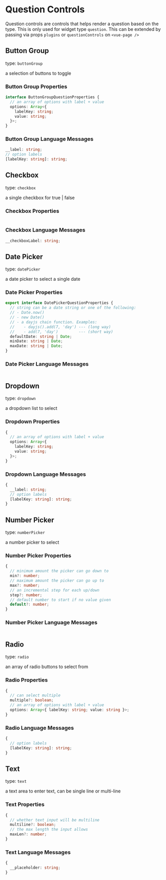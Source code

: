 # Question Controls

Question controls are controls that helps render a question based on the type. This is only used for widget type `question`. This can be extended by passing via props `plugins` or `questionControls` on `<vue-page />`

## Button Group

type: `buttonGroup`

a selection of buttons to toggle

### Button Group Properties

```typescript
interface ButtonGroupQuestionProperties {
  // an array of options with label + value
  options: Array<{
    labelKey: string;
    value: string;
  }>;
}
```

### Button Group Language Messages

```typescript
__label: string;
// option labels
[labelKey: string]: string;
```

## Checkbox

type: `checkbox`

a single checkbox for true | false

### Checkbox Properties

```typescript

```

### Checkbox Language Messages

```typescript
__checkboxLabel: string;
```

## Date Picker

type: `datePicker`

a date picker to select a single date

### Date Picker Properties

```typescript
export interface DatePickerQuestionProperties {
  // string can be a date string or one of the following:
  // - Date.now()
  // - new Date()
  // - a dayjs chain function. Examples:
  //    - dayjs().add(7, 'day') --- (long way)
  //    - add(7, 'day')         --- (short way)
  defaultDate: string | Date;
  minDate: string | Date;
  maxDate: string | Date;
}
```

### Date Picker Language Messages

```typescript

```

## Dropdown

type: `dropdown`

a dropdown list to select

### Dropdown Properties

```typescript
{
  // an array of options with label + value
  options: Array<{
    labelKey: string;
    value: string;
  }>;
}
```

### Dropdown Language Messages

```typescript
{
  __label: string;
  // option labels
  [labelKey: string]: string;
}
```

## Number Picker

type: `numberPicker`

a number picker to select

### Number Picker Properties

```typescript
{
  // minimum amount the picker can go down to
  min?: number;
  // maximum amount the picker can go up to
  max?: number;
  // an incremental step for each up/down
  step?: number;
  // default number to start if no value given
  default?: number;
}
```

### Number Picker Language Messages

```typescript

```

## Radio

type: `radio`

an array of radio buttons to select from

### Radio Properties

```typescript
{
  // can select multiple
  multiple?: boolean;
  // an array of options with label + value
  options: Array<{ labelKey: string; value: string }>;
}
```

### Radio Language Messages

```typescript
{
  // option labels
  [labelKey: string]: string;
}
```

## Text

type: `text`

a text area to enter text, can be single line or multi-line

### Text Properties

```typescript
{
  // whether text input will be multiline
  multiline?: boolean;
  // the max length the input allows
  maxLen?: number;
}
```

### Text Language Messages

```typescript
{
  __placeholder: string;
}
```
